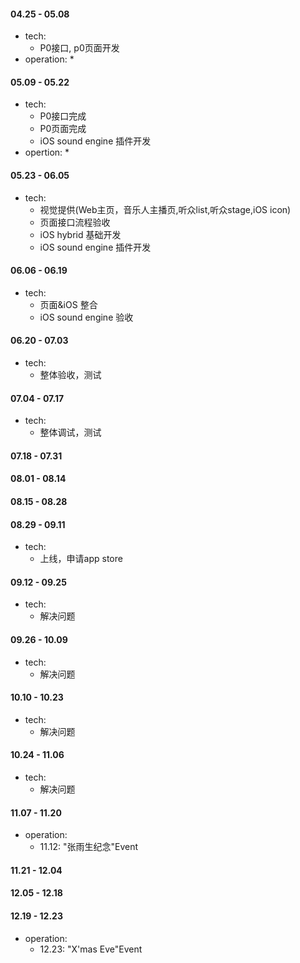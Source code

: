 #### 04.25 - 05.08
  * tech:
    * P0接口, p0页面开发
  * operation:
    * 

#### 05.09 - 05.22
  * tech:
    * P0接口完成
    * P0页面完成
    * iOS sound engine 插件开发
  * opertion:
    * 

#### 05.23 - 06.05
  * tech:
    * 视觉提供(Web主页，音乐人主播页,听众list,听众stage,iOS icon)
    * 页面接口流程验收
    * iOS hybrid 基础开发 
    * iOS sound engine 插件开发

#### 06.06 - 06.19
  * tech:
    * 页面&iOS 整合
    * iOS sound engine 验收

#### 06.20 - 07.03
  * tech:
    * 整体验收，测试

#### 07.04 - 07.17
  * tech:
    * 整体调试，测试

#### 07.18 - 07.31
  

#### 08.01 - 08.14


#### 08.15 - 08.28


#### 08.29 - 09.11
  * tech: 
    * 上线，申请app store

#### 09.12 - 09.25
  * tech:
    * 解决问题

#### 09.26 - 10.09
  * tech:
    * 解决问题

#### 10.10 - 10.23
  * tech:
    * 解决问题

#### 10.24 - 11.06
  * tech:
    * 解决问题

#### 11.07 - 11.20  
  * operation:
    * 11.12: "张雨生纪念"Event
  
#### 11.21 - 12.04

#### 12.05 - 12.18

#### 12.19 - 12.23  
  * operation:
    * 12.23: "X'mas Eve"Event
  
